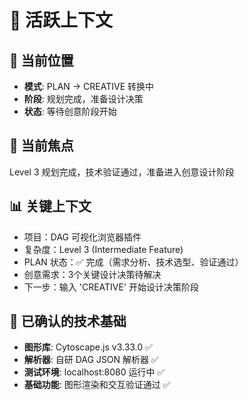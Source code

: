 # 🔄 活跃上下文

## 📍 当前位置
- **模式**: PLAN → CREATIVE 转换中
- **阶段**: 规划完成，准备设计决策
- **状态**: 等待创意阶段开始

## 🎯 当前焦点
Level 3 规划完成，技术验证通过，准备进入创意设计阶段

## 📊 关键上下文
- 项目：DAG 可视化浏览器插件
- 复杂度：Level 3 (Intermediate Feature)
- PLAN 状态：✅ 完成（需求分析、技术选型、验证通过）
- 创意需求：3个关键设计决策待解决
- 下一步：输入 'CREATIVE' 开始设计决策阶段

## 🔧 已确认的技术基础
- **图形库**: Cytoscape.js v3.33.0 ✅
- **解析器**: 自研 DAG JSON 解析器 ✅
- **测试环境**: localhost:8080 运行中 ✅
- **基础功能**: 图形渲染和交互验证通过 ✅ 
